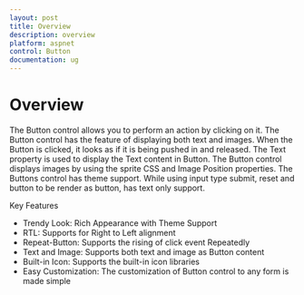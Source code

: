 ```yaml
---
layout: post
title: Overview
description: overview
platform: aspnet
control: Button
documentation: ug
---
```


# Overview

The Button control allows you to perform an action by clicking on it. The Button control has the feature of displaying both text and images. When the Button is clicked, it looks as if it is being pushed in and released. The Text property is used to display the Text content in Button. The Button control displays images by using the sprite CSS and Image Position properties. The Buttons control has theme support. While using input type submit, reset and button to be render as button, has text only support.

Key Features

* Trendy Look: Rich Appearance with Theme Support
* RTL: Supports for Right to Left alignment
* Repeat-Button: Supports the rising of click event Repeatedly 
* Text and Image: Supports both text and image as Button content
* Built-in Icon: Supports the built-in icon libraries
* Easy Customization: The customization of Button control to any form is made simple
